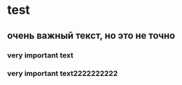 # test
## очень важный текст, но это не точно
### very important text
### very important text2222222222

